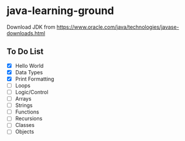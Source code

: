 # java-learning-ground

Download JDK from https://www.oracle.com/java/technologies/javase-downloads.html

## To Do List

- [x] Hello World
- [x] Data Types
- [x] Print Formatting
- [ ] Loops
- [ ] Logic/Control
- [ ] Arrays
- [ ] Strings
- [ ] Functions
- [ ] Recursions
- [ ] Classes
- [ ] Objects
